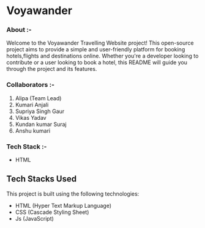 <h1>Voyawander</h1>
<h3>About :-</h3>
Welcome to the Voyawander  Travelling Website project! This open-source project aims to provide a simple and user-friendly platform for booking hotels,flights and destinations online. Whether you're a developer looking to contribute or a user looking to book a hotel, this README will guide you through the project and its features.
<h3> Collaborators :- </h3>
<ol>
    <li>Alipa (Team Lead)</li>
  <li>Kumari Anjali</li>
   <li>Supriya Singh Gaur</li>
   <li>Vikas Yadav</li>
   <li>Kundan kumar Suraj</li>
   <li>Anshu kumari</li>
</ol>
<h3>Tech Stack :-</h3>
<ul>
<li>HTML</li>
</ul>

## Tech Stacks Used

This project is built using the following technologies:

- HTML (Hyper Text Markup Language)
- CSS (Cascade Styling Sheet)
- Js (JavaScript)

